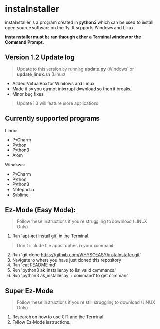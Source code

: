 # instaInstaller
instaInstaller is a program created in **python3** which can be used to install open-source software on the fly. It supports Windows and Linux.

**instaInstaller must be ran through either a Terminal window or the Command Prompt.**

## Version 1.2 Update log
> Update to this version by running **update.py** (Windows) or **update_linux.sh** (Linux)
- Added VirtualBox for Windows and Linux
- Made it so you cannot interrupt download so then it breaks.
- Minor bug fixes

>Update 1.3 will feature more applications

## Currently supported programs
Linux:
* PyCharm
* Python
* Python3
* Atom

Windows:
* PyCharm
* Python
* Python3
* Notepad++
* Sublime

## Ez-Mode (Easy Mode):
> Follow these instructions if you're struggling to download (LINUX Only)
1. Run 'apt-get install git' in the Terminal.
> Don't include the apostrophes in your command.
2. Run 'git clone https://github.com/WHYSOEASY/instaInstaller.git'
3. Navigate to where you have just cloned this repository
4. Run 'cat README.md'
5. Run 'python3 ak_installer.py to list valid commands.'
6. Run 'python3 ak_installer.py + command' to get command

## Super Ez-Mode
> Follow these instructions if you're still struggling to download (LINUX Only)
1. Research on how to use GIT and the Terminal
2. Follow Ez-Mode instructions.
